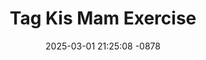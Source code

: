 ---
layout: movie-video-data
date: 2025-03-01 21:25:08 -0878
categories: movie

# Site Attributes
title: "Tag Kis Mam Exercise"
permalink: "/movie/Tag_Kis_Mam_Exercise"

# Movie Attributes
synopsis: "Zaj Dab Neeg Tag Kis Mam Exercise yog ua txog tej cuab yeej cuab tam uas leej txiv tau tsim tseg xav muab cob rau nws leej tub ua ntej nws yuav puv 120 xyoo. Tiam sis lub xyoo ntawv ho yuav tau niam yau. Kuj coj tau ib tug tub los thiab. Yog li yuav kom nacj ncees leej txiv txiav txim siab kom nkawv ob leeg tub sib tw seb txog thaum kawg tus twg peev xwm txais tau. Tub Aloy (Ciaj Sia) lub luag yog yuav tsum yuag kom tau. Li ntawv thiaj kom Tub Aloy 'Tag kis mam exercise.' "
producer: "Cia Sia Entertainment"
director: "Ntxhi Xyooj"
writer: ""
video_link: "https://youtu.be/ppmbp77BwiM?si=ocT3-FijT0pqjU8c"
genre: "Comedy"
year: ""
release_type: "DVD"
storage: "Center for Hmong Studies"
thumbnail: "/assets/images/movie_thumbnails/Tag Kis Mam Exercise.jpeg"
publishing_company: "Cia Sia Entertainment"

# Sequels + Parts
base_movie: ""
total_parts: 0
sequel: ""

# Movie Cast
cast:
- name: "Hwm Thoj"
- name: "Xia Thoj"
- name: "Taib Yaj"
- name: "Tswj Hwm Vaj"
- name: "Pajkub Yaj"
---